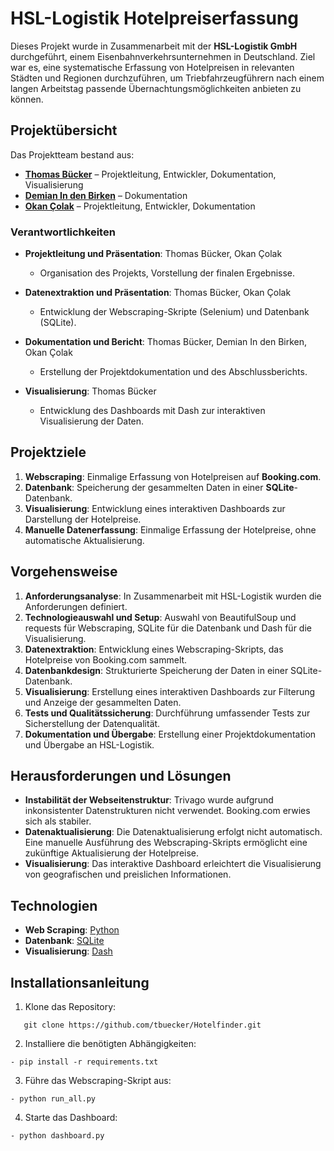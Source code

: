 # HSL-Logistik Hotelpreiserfassung

Dieses Projekt wurde in Zusammenarbeit mit der **HSL-Logistik GmbH** durchgeführt, einem Eisenbahnverkehrsunternehmen in Deutschland. Ziel war es, eine systematische Erfassung von Hotelpreisen in relevanten Städten und Regionen durchzuführen, um Triebfahrzeugführern nach einem langen Arbeitstag passende Übernachtungsmöglichkeiten anbieten zu können.

## Projektübersicht

Das Projektteam bestand aus:

- **[Thomas Bücker](https://github.com/tbuecker)** – Projektleitung, Entwickler, Dokumentation, Visualisierung
- **[Demian In den Birken](https://github.com/demmdata1990)** – Dokumentation
- **[Okan Çolak](https://github.com/Okan-Colak)** – Projektleitung, Entwickler, Dokumentation

### Verantwortlichkeiten

- **Projektleitung und Präsentation**: Thomas Bücker, Okan Çolak
  - Organisation des Projekts, Vorstellung der finalen Ergebnisse.
  
- **Datenextraktion und Präsentation**: Thomas Bücker, Okan Çolak
  - Entwicklung der Webscraping-Skripte (Selenium) und Datenbank (SQLite).
  
- **Dokumentation und Bericht**: Thomas Bücker, Demian In den Birken, Okan Çolak
  - Erstellung der Projektdokumentation und des Abschlussberichts.
  
- **Visualisierung**: Thomas Bücker
  - Entwicklung des Dashboards mit Dash zur interaktiven Visualisierung der Daten.

## Projektziele

1. **Webscraping**: Einmalige Erfassung von Hotelpreisen auf **Booking.com**.
2. **Datenbank**: Speicherung der gesammelten Daten in einer **SQLite**-Datenbank.
3. **Visualisierung**: Entwicklung eines interaktiven Dashboards zur Darstellung der Hotelpreise.
4. **Manuelle Datenerfassung**: Einmalige Erfassung der Hotelpreise, ohne automatische Aktualisierung.

## Vorgehensweise

1. **Anforderungsanalyse**: In Zusammenarbeit mit HSL-Logistik wurden die Anforderungen definiert.
2. **Technologieauswahl und Setup**: Auswahl von BeautifulSoup und requests für Webscraping, SQLite für die Datenbank und Dash für die Visualisierung.
3. **Datenextraktion**: Entwicklung eines Webscraping-Skripts, das Hotelpreise von Booking.com sammelt.
4. **Datenbankdesign**: Strukturierte Speicherung der Daten in einer SQLite-Datenbank.
5. **Visualisierung**: Erstellung eines interaktiven Dashboards zur Filterung und Anzeige der gesammelten Daten.
6. **Tests und Qualitätssicherung**: Durchführung umfassender Tests zur Sicherstellung der Datenqualität.
7. **Dokumentation und Übergabe**: Erstellung einer Projektdokumentation und Übergabe an HSL-Logistik.

## Herausforderungen und Lösungen

- **Instabilität der Webseitenstruktur**: Trivago wurde aufgrund inkonsistenter Datenstrukturen nicht verwendet. Booking.com erwies sich als stabiler.
- **Datenaktualisierung**: Die Datenaktualisierung erfolgt nicht automatisch. Eine manuelle Ausführung des Webscraping-Skripts ermöglicht eine zukünftige Aktualisierung der Hotelpreise.
- **Visualisierung**: Das interaktive Dashboard erleichtert die Visualisierung von geografischen und preislichen Informationen.

## Technologien

- **Web Scraping**: [Python](https://www.python.org/)
- **Datenbank**: [SQLite](https://www.sqlite.org/index.html)
- **Visualisierung**: [Dash](https://plotly.com/dash/)

## Installationsanleitung

1. Klone das Repository:
```
   git clone https://github.com/tbuecker/Hotelfinder.git
```

2. Installiere die benötigten Abhängigkeiten:
```
- pip install -r requirements.txt
```

3. Führe das Webscraping-Skript aus:
```
- python run_all.py
```

4. Starte das Dashboard:
```
- python dashboard.py
```
